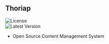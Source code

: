 ## Thoriap

![License](http://img.shields.io/packagist/l/doctrine/orm.svg)  
![Latest Version](http://img.shields.io/badge/release-beta-blue.svg)

- Open Source Content Management System
